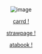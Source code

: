 <div align="center">
<img src="https://ik.imagekit.io/zrgresdqq/Untitled1073.png" alt="image" />
</div>

<p align="center"><a
href="https://labsenct.carrd.co/"

carrd !
                    
<p align="center"><a
href="https://loganthesquire.straw.page"

strawpage !

<p align="center"><a
href="https://labsenct.atabook.org"

atabook !
